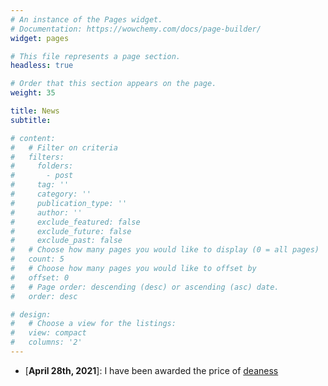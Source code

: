 ```yaml
---
# An instance of the Pages widget.
# Documentation: https://wowchemy.com/docs/page-builder/
widget: pages

# This file represents a page section.
headless: true

# Order that this section appears on the page.
weight: 35

title: News
subtitle:

# content:
#   # Filter on criteria
#   filters:
#     folders:
#       - post
#     tag: ''
#     category: ''
#     publication_type: ''
#     author: ''
#     exclude_featured: false
#     exclude_future: false
#     exclude_past: false
#   # Choose how many pages you would like to display (0 = all pages)
#   count: 5
#   # Choose how many pages you would like to offset by
#   offset: 0
#   # Page order: descending (desc) or ascending (asc) date.
#   order: desc

# design:
#   # Choose a view for the listings:
#   view: compact
#   columns: '2'
---
```

* [**April 28th, 2021**]: I have been awarded the price of [deaness](http://izzeddin.net/)